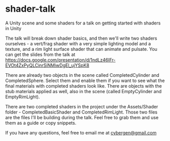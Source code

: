 # shader-talk
A Unity scene and some shaders for a talk on getting started with shaders in Unity

The talk will break down shader basics, and then we'll write two shaders ourselves - a vert/frag shader with a very simple lighting model and a texture, and a rim light surface shader that can animate and pulsate. You can get the slides from the talk at https://docs.google.com/presentation/d/1ndLz46IFr-EVOt4ZxPyQLCinrSiNMiwDgEl_ujYSpK8

There are already two objects in the scene called CompletedCylinder and CompletedSphere. Select them and enable them if you want to see what the final materials with completed shaders look like. There are objects with the stub materials applied as well, also in the scene (called EmptyCylinder and EmptyRimLight).

There are two completed shaders in the project under the Assets/Shader folder - CompletedBasicShader and CompletedRimLight. Those two files are the files I'll be building during the talk. Feel free to grab them and use them as a guide or copy snippets.

If you have any questions, feel free to email me at cybergen@gmail.com
